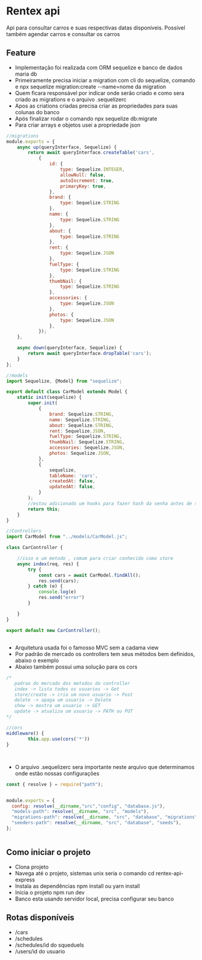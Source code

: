 # Rentex api
Api para consultar carros e suas respectivas datas disponíveis. Possível também agendar carros e consultar os carros

## Feature
- Implementação foi realizada com ORM sequelize e banco de dados maria db
- Primeiramente precisa iniciar a migration com cli do sequelize, comando e npx sequelize migration:create --name=nome da migration
- Quem ficara responsável por indicar onde serão criado e como sera criado as migrations e o arquivo .sequelizerc
- Apos as criations criadas precisa criar as propriedades para suas colunas do banco
- Após finalizar rodar o comando npx sequelize db:migrate
- Para criar arrays e objetos usei a propriedade json

```javascript
//migrations
module.exports = {
	async up(queryInterface, Sequelize) {
		return await queryInterface.createTable('cars',
			{
				id: {
					type: Sequelize.INTEGER,
					allowNull: false,
					autoIncrement: true,
					primaryKey: true,
				},
				brand: {
					type: Sequelize.STRING
				},
				name: {
					type: Sequelize.STRING
				},
				about: {
					type: Sequelize.STRING
				},
				rent: {
					type: Sequelize.JSON
				},
				fuelType: {
					type: Sequelize.STRING
				},
				thumbNail: {
					type: Sequelize.STRING
				},
				accessories: {
					type: Sequelize.JSON
				},
				photos: {
					type: Sequelize.JSON
				},
			});
	},

	async down(queryInterface, Sequelize) {
		return await queryInterface.dropTable('cars');
	}
};

//models
import Sequelize, {Model} from "sequelize";

export default class CarModel extends Model {
	static init(sequelize) {
		super.init(
			{
				brand: Sequelize.STRING,
				name: Sequelize.STRING,
				about: Sequelize.STRING,
				rent: Sequelize.JSON,
				fuelType: Sequelize.STRING,
				thumbNail: Sequelize.STRING,
				accessories: Sequelize.JSON,
				photos: Sequelize.JSON,
			},
			{
				sequelize,
				tableName: 'cars',
				createdAt: false,
				updatedAt: false,
			}
		);
		//estou adicionado um hooks para fazer hash da senha antes de salvar no banco
		return this;
	}
}

//Controllers
import CarModel from "../models/CarModel.js";

class CarController {

	//isso e um metodo , comum para criar conhecido como store
	async index(req, res) {
		try {
			const cars = await CarModel.findAll();
			res.send(cars);
		} catch (e) {
			console.log(e)
			res.send("error")
		}

	}
}

export default new CarController();

```


## 
- Arquitetura usada foi o famosso MVC sem a cadama view
- Por padrão de mercado os controllers tem seus métodos bem definidos, abaixo o exemplo
- Abaixo também possui uma solução para os cors

```javascript
/*
   padrao do mercado dos metodos do controller
   index -> lista todos os usuarios -> Get
   store/create -> cria um novo usuario -> Post
   delete -> apaga um usuario -> Delete
   show -> mostra um usuario -> GET
   update -> atualiza um usuario -> PATH ou PUT
*/

//cors
middleware() {
		this.app.use(cors('*'))
}



```

##
- O arquivo .sequelizerc sera importante neste arquivo que determinamos onde estão nossas configurações



```javascript
const { resolve } = require("path");


module.exports = {
  config: resolve(__dirname,"src","config", "database.js"),
  "models-path": resolve(__dirname, "src", "models"),
  "migrations-path": resolve(__dirname, "src", "database", "migrations"),
  "seeders-path": resolve(__dirname, "src", "database", "seeds"),
};



```

##


## Como iniciar o projeto 

- Clona projeto
- Navega até o projeto, sistemas unix  seria o comando cd rentex-api-express 
- Instala as dependências npm install ou yarn install
- Inicia o projeto npm run dev
- Banco esta usando servidor local, precisa configurar seu banco 

## Rotas disponíveis
- /cars
- /schedules
- /schedules/id do squeduels
- /users/id do usuario







